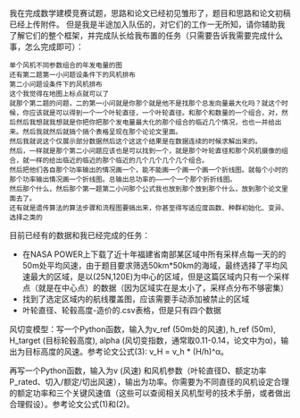 我在完成数学建模竞赛试题，思路和论文已经初见雏形了，题目和思路和论文初稿已经上传附件。
但是我是半途加入队伍的，对它们的工作一无所知，请你辅助我了解它们的整个框架，并完成队长给我布置的任务（只需要告诉我需要完成什么事，怎么完成即可）：

```plain
单个风机不同参数组合的年发电量的图
还有第二题第一小问题设条件下的风机排布
第二小问题设条件下的风机排布
这个我觉得在地图上标点就可以了
就那个第二题的问题，二的第一小问就是你那个就是他不是找那个总发向量最大化吗？就这个时候，你应该就是可以得到一个一个叶轮直径，一个叶轮直径。和那个和数量的一个组合，对，然后然后我想就我想就是你把你把那个发电量最大化的那个组合的临近几个情况，也也一并给出来。然后我就然后就搞个搞个表格呈现在那个论论文里面。
然后我就说这个仅展示部分数据然后这个这这个结果是在数据连续的时候求解出来的。
然后，一样就是那个第二小问题应该也是可以找到一个，就是那个叶轮直径和那个风机摄像的组合，就一样的给出临近的临近的那个临近的几个几个几个几个组合。
然后把他们各自那个功率输出的情况画一个，能不能画一个画一个画一个折线图。就每个小时的那个功率输出情况画一个折线图。总输出总功率的——一个一个那个折折线图。
然后那个什么，然后那个第一题第二小问那个公式我也放到那个放到那个什么，放到那个论文里面去了。
还有就是遗传算法的算法步骤和流程图要搞出来，你甚至得写适应度函数、种群初始化、变异、选择之类的
```

目前已经有的数据和我已经完成的任务：
- 在NASA POWER上下载了近十年福建省南部某区域中所有采样点每一天的的50m处平均风速，由于题目要求筛选50km*50km的海域，最终选择了平均风速最大的区域，是以(25N,120E)为中心的区域，但是这篇区域内只有一个采样点（就是在中心点）的数据（因为区域实在是太小了，采样点分布不够密集）
- 找到了选定区域内的航线覆盖图，应该需要手动添加被禁止的区域
- 叶轮直径、轮毂高度-造价的.csv表格，但是只有四个数据



风切变模型：写一个Python函数，输入为v_ref (50m处的风速), h_ref (50m), H_target (目标轮毂高度), alpha (风切变指数，通常取0.11-0.14，论文中为α)，输出为目标高度的风速。参考论文公式(3): v_H = v_h * (H/h)^α。

再写一个Python函数，输入为v (风速) 和风机参数（叶轮直径D、额定功率P_rated、切入/额定/切出风速），输出为功率。你需要为不同直径的风机设定合理的额定功率和三个关键风速值（这些可以查阅相关风机型号的技术手册，或者做出合理假设）。参考论文公式(1)和(2)。